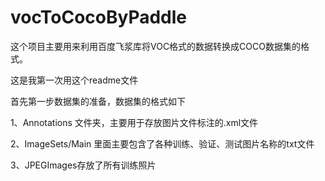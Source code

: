 # vocToCocoByPaddle
这个项目主要用来利用百度飞浆库将VOC格式的数据转换成COCO数据集的格式。

这是我第一次用这个readme文件

首先第一步数据集的准备，数据集的格式如下

  1、Annotations 文件夹，主要用于存放图片文件标注的.xml文件
  
  2、ImageSets/Main 里面主要包含了各种训练、验证、测试图片名称的txt文件
  
  3、JPEGImages存放了所有训练照片
